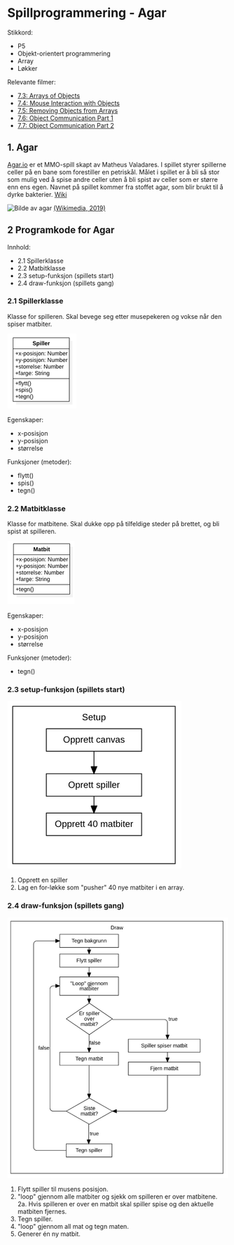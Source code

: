 # Spillprogrammering - Agar

Stikkord:
- P5
- Objekt-orientert programmering
- Array
- Løkker

Relevante filmer:
- [7.3: Arrays of Objects](https://www.youtube.com/watch?v=fBqaA7zRO58&list=PLRqwX-V7Uu6Zy51Q-x9tMWIv9cueOFTFA&index=29)
- [7.4: Mouse Interaction with Objects](https://www.youtube.com/watch?v=TaN5At5RWH8&list=PLRqwX-V7Uu6Zy51Q-x9tMWIv9cueOFTFA&index=31)
- [7.5: Removing Objects from Arrays](https://www.youtube.com/watch?v=tA_ZgruFF9k&list=PLRqwX-V7Uu6Zy51Q-x9tMWIv9cueOFTFA&index=32)
- [7.6: Object Communication Part 1](https://www.youtube.com/watch?v=W1-ej3Wu5zg&list=PLRqwX-V7Uu6Zy51Q-x9tMWIv9cueOFTFA&index=33)
- [7.7: Object Communication Part 2](https://www.youtube.com/watch?v=5Q9cA0REztY&list=PLRqwX-V7Uu6Zy51Q-x9tMWIv9cueOFTFA&index=34)

## 1. Agar
[Agar.io](Agar.io) er et MMO-spill skapt av Matheus Valadares. I spillet styrer spillerne celler på en bane som forestiller en petriskål. Målet i spillet er å bli så stor som mulig ved å spise andre celler uten å bli spist av celler som er større enn ens egen. Navnet på spillet kommer fra stoffet agar, som blir brukt til å dyrke bakterier. [Wiki](https://no.wikipedia.org/wiki/Agar.io)

![Bilde av agar](https://upload.wikimedia.org/wikipedia/commons/8/80/Agar.io-clone_screenshot.png)
[(Wikimedia, 2019)](https://commons.wikimedia.org/wiki/File:Agar.io-clone_screenshot.png)

## 2 Programkode for Agar


Innhold:
- 2.1 Spillerklasse
- 2.2 Matbitklasse
- 2.3 setup-funksjon (spillets start)
- 2.4 draw-funksjon (spillets gang)

### 2.1 Spillerklasse
Klasse for spilleren. Skal bevege seg etter musepekeren og vokse når den spiser matbiter.

![UML-diagram av klassen Spiller](./bilder/UML-spiller.png)

Egenskaper:
- x-posisjon
- y-posisjon
- størrelse

Funksjoner (metoder):
- flytt()
- spis()
- tegn()

### 2.2 Matbitklasse
Klasse for matbitene. Skal dukke opp på tilfeldige steder på brettet, og bli spist at spilleren.

![UML-diagram av klassen Matbit](./bilder/UML-matbit.png)

Egenskaper:
- x-posisjon
- y-posisjon
- størrelse

Funksjoner (metoder):
- tegn()

### 2.3 setup-funksjon (spillets start)
![Flow-diagram av setup-funksjonen](./bilder/flow-setup.png)


1. Opprett en spiller
2. Lag en for-løkke som "pusher" 40 nye matbiter i en array.


### 2.4 draw-funksjon (spillets gang)
![Flow-diagram av draw-funksjonen](./bilder/flow-draw.png)
1. Flytt spiller til musens posisjon.
2. "loop" gjennom alle matbiter og sjekk om spilleren er over matbitene.  
  2a. Hvis spilleren er over en matbit skal spiller spise og den aktuelle matbiten fjernes.
3. Tegn spiller.
4. "loop" gjennom all mat og tegn maten.
5. Generer én ny matbit.